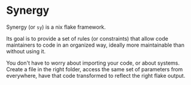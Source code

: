 # Synergy

Synergy (or `sy`) is a nix flake framework.

Its goal is to provide a set of rules (or constraints) that allow code maintainers to code in an organized way, ideally more maintainable than without using it.

You don't have to worry about importing your code, or about systems. Create a file in the right folder, access the same set of parameters from everywhere, have that code transformed to reflect the right flake output.
